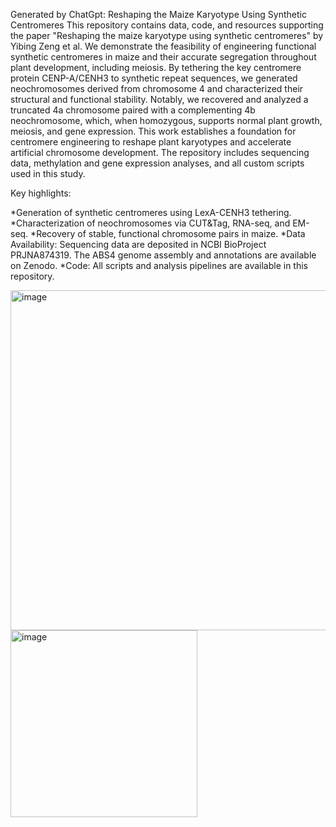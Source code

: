 Generated by ChatGpt:
Reshaping the Maize Karyotype Using Synthetic Centromeres
This repository contains data, code, and resources supporting the paper "Reshaping the maize karyotype using synthetic centromeres" by Yibing Zeng et al. We demonstrate the feasibility of engineering functional synthetic centromeres in maize and their accurate segregation throughout plant development, including meiosis. By tethering the key centromere protein CENP-A/CENH3 to synthetic repeat sequences, we generated neochromosomes derived from chromosome 4 and characterized their structural and functional stability. Notably, we recovered and analyzed a truncated 4a chromosome paired with a complementing 4b neochromosome, which, when homozygous, supports normal plant growth, meiosis, and gene expression. This work establishes a foundation for centromere engineering to reshape plant karyotypes and accelerate artificial chromosome development. The repository includes sequencing data, methylation and gene expression analyses, and all custom scripts used in this study.

Key highlights:

*Generation of synthetic centromeres using LexA-CENH3 tethering.
*Characterization of neochromosomes via CUT&Tag, RNA-seq, and EM-seq.
*Recovery of stable, functional chromosome pairs in maize.
*Data Availability: Sequencing data are deposited in NCBI BioProject PRJNA874319. The ABS4 genome assembly and annotations are available on Zenodo.
*Code: All scripts and analysis pipelines are available in this repository.


<img width="544" alt="image" src="https://github.com/user-attachments/assets/b33a219c-5152-42a4-83ed-9c4e7c96ea4e" />
<img width="299" alt="image" src="https://github.com/user-attachments/assets/d5f9edba-5b34-44ac-a9e6-717764578a32" />

